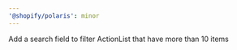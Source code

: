 ```yaml
---
'@shopify/polaris': minor
---
```


Add a search field to filter ActionList that have more than 10 items
